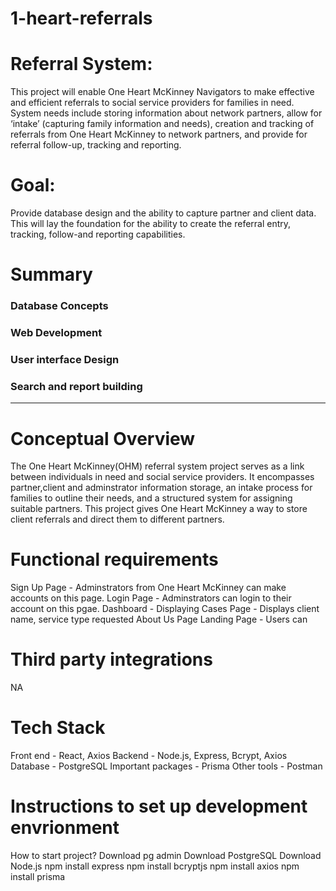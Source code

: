 # 1-heart-referrals
# Referral System: 
 This project will enable One Heart McKinney Navigators  to make effective and efficient referrals to social service providers for families in need.  System needs include storing information about network partners, allow for ‘intake’ (capturing family information and needs), creation and tracking of referrals from One Heart McKinney to network partners, and provide for referral follow-up, tracking and reporting.

# Goal: 
Provide database design and the ability to capture partner and client data. This will lay the foundation for the ability to create the referral entry, tracking, follow-and reporting capabilities.

# Summary
### Database Concepts
### Web Development
### User interface Design
### Search and report building

---------------------------------------------------------------------------------------------------------------------------------------

# Conceptual Overview
The One Heart McKinney(OHM) referral system project serves as a  link between individuals in need and social service providers.  It encompasses partner,client and adminstrator information storage, an intake process for families to outline their needs, and a structured system for assigning suitable partners. 
This project gives One Heart McKinney a way to store client referrals and direct them to different partners.

# Functional requirements 
Sign Up Page - Adminstrators from One Heart McKinney can make accounts on this page.
Login Page - Adminstrators can login to their account on this pgae.
Dashboard - 
Displaying Cases Page - Displays client name, service type requested 
About Us Page 
Landing Page - Users can 

# Third party integrations  
NA
 
# Tech Stack
Front end - React, Axios
Backend - Node.js, Express, Bcrypt, Axios
Database - PostgreSQL
Important packages - Prisma
Other tools - Postman 

# Instructions to set up development envrionment
How to start project?
Download pg admin 
Download PostgreSQL
Download Node.js
npm install express
npm install bcryptjs
npm install axios
npm install prisma


